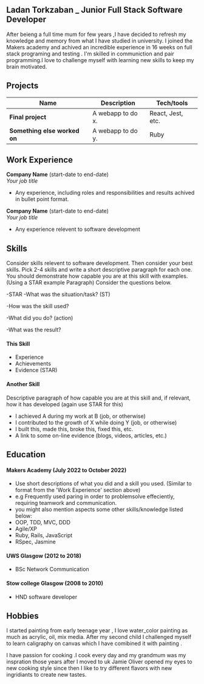 ## Ladan Torkzaban _ Junior Full Stack Software Developer

After beieng a full time mum for few years ,I have decided to refresh my knowledge and memory from what I have studied in university. I joined the Makers academy and achived an incredible experience in 16 weeks on full stack programing  and testing . I'm skilled in communiction and pair programming.I love to challenge myself with learning new skills to keep my brain motivated.

## Projects

| Name                         | Description       | Tech/tools        |
| ---------------------------- | ----------------- | ----------------- |
| **Final project**            | A webapp to do x. | React, Jest, etc. |
| **Something else worked on** | A webapp to do y. | Ruby              |

## Work Experience

**Company Name** (start-date to end-date)  
_Your job title_

- Any experience, including roles and responsibilities and results achived in bullet point format.

**Company Name** (start-date to end-date)  
_Your job title_

- Any experience relevent to software development

## Skills

Consider skills relevent to software development. Then consider your best skills. Pick 2-4 skills and write a short descriptive paragraph for each one. You should demonstrate how capable you are at this skill with examples.
(Using a STAR example Paragraph) Consider the questions below.

-STAR
-What was the situation/task? (ST)

-How was the skill used?

-What did you do? (action)

-What was the result?


#### This Skill

- Experience
- Achievements
- Evidence (STAR)

#### Another Skill

Descriptive paragraph of how capable you are at this skill and, if relevant, how it has developed (again use STAR for this)

- I achieved A during my work at B (job, or otherwise)
- I contributed to the growth of X while doing Y (job, or otherwise)
- I built this, made this, broke this, fixed this, etc.
- A link to some on-line evidence (blogs, videos, articles, etc.)

## Education

#### Makers Academy (July 2022 to October 2022)
- Use short descriptions of what you did and a skill you used. (Similar to format from the 'Work Experience' section above)
- e.g Frequently used paring in order to problemsolve effeciently, requiring teamwork and communication.
- you might also mention aspects some other skills/knowledge listed below: 
- OOP, TDD, MVC, DDD
- Agile/XP
- Ruby, Rails, JavaScript
- RSpec, Jasmine

#### UWS Glasgow (2012 to 2018)
- BSc Network Communication

#### Stow college Glasgow (2008 to 2010)
- HND software developer

## Hobbies

I started painting from early teenage year , I love water_color painting as much as acrylic, oil, mix media. After my second child I challenged myself to learn caligraphy on canvas which I have comibined it with painting .

I have passion for cooking .I cook every day and my grandmum was my inspration those years  after I moved to uk Jamie Oliver opened my eyes to new cooking style since then I like to try different flavors with new ingridiants to create new tastes.
